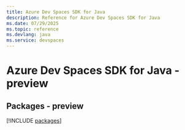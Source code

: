```yaml
---
title: Azure Dev Spaces SDK for Java
description: Reference for Azure Dev Spaces SDK for Java
ms.date: 07/29/2025
ms.topic: reference
ms.devlang: java
ms.service: devspaces
---
```

# Azure Dev Spaces SDK for Java - preview
## Packages - preview
[!INCLUDE [packages](dev-spaces-index.md)]